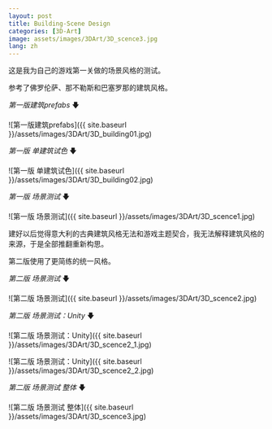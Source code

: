 ```yaml
---
layout: post
title: Building-Scene Design
categories: [3D-Art]
image: assets/images/3DArt/3D_scence3.jpg
lang: zh
---
```


这是我为自己的游戏第一关做的场景风格的测试。

参考了佛罗伦萨、那不勒斯和巴塞罗那的建筑风格。

*第一版建筑prefabs*  🡇

![第一版建筑prefabs]({{ site.baseurl }}/assets/images/3DArt/3D_building01.jpg)

*第一版 单建筑试色*  🡇

![第一版 单建筑试色]({{ site.baseurl }}/assets/images/3DArt/3D_building02.jpg)

*第一版 场景测试*  🡇

![第一版 场景测试]({{ site.baseurl }}/assets/images/3DArt/3D_scence1.jpg)



建好以后觉得意大利的古典建筑风格无法和游戏主题契合，我无法解释建筑风格的来源，于是全部推翻重新构思。

第二版使用了更简练的统一风格。

*第二版 场景测试*  🡇

![第二版 场景测试]({{ site.baseurl }}/assets/images/3DArt/3D_scence2.jpg)

*第二版 场景测试：Unity* 🡇

![第二版 场景测试：Unity]({{ site.baseurl }}/assets/images/3DArt/3D_scence2_1.jpg)

![第二版 场景测试：Unity]({{ site.baseurl }}/assets/images/3DArt/3D_scence2_2.jpg)

*第二版 场景测试 整体*  🡇

![第二版 场景测试 整体]({{ site.baseurl }}/assets/images/3DArt/3D_scence3.jpg)











